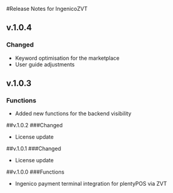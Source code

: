 #Release Notes for IngenicoZVT

## v.1.0.4
### Changed
- Keyword optimisation for the marketplace
- User guide adjustments

## v.1.0.3
### Functions
- Added new functions for the backend visibility

##v.1.0.2
###Changed
- License update

##v.1.0.1
###Changed
- License update

##v.1.0.0
###Functions
- Ingenico payment terminal integration for plentyPOS via ZVT 
